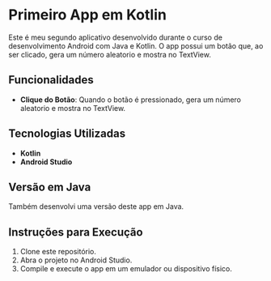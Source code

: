 # Primeiro App em Kotlin

Este é meu segundo aplicativo desenvolvido durante o curso de desenvolvimento Android com Java e Kotlin. O app possui um botão que, ao ser clicado, gera um número aleatorio e mostra no TextView.

## Funcionalidades

- **Clique do Botão**: Quando o botão é pressionado, gera um número aleatorio e mostra no TextView.

## Tecnologias Utilizadas

- **Kotlin**
- **Android Studio**

## Versão em Java

Também desenvolvi uma versão deste app em Java.

## Instruções para Execução

1. Clone este repositório.
2. Abra o projeto no Android Studio.
3. Compile e execute o app em um emulador ou dispositivo físico.



